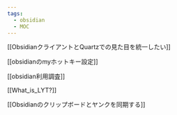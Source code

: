 ```yaml
---
tags:
  - obsidian
  - MOC
---
```

[[ObsidianクライアントとQuartzでの見た目を統一したい]]

[[obsidianのmyホットキー設定]]

[[obsidian利用調査]]

[[What_is_LYT?]]

[[Obsidianのクリップボードとヤンクを同期する]]